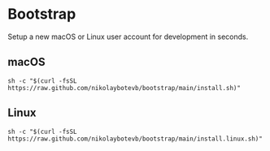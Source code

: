 # Bootstrap

Setup a new macOS or Linux user account for development in seconds.

## macOS

```
sh -c "$(curl -fsSL https://raw.github.com/nikolaybotevb/bootstrap/main/install.sh)"
```

## Linux

```
sh -c "$(curl -fsSL https://raw.github.com/nikolaybotevb/bootstrap/main/install.linux.sh)"
```
